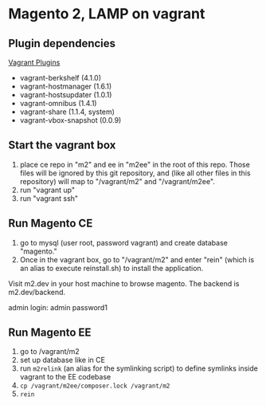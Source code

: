 # Magento 2, LAMP on vagrant

## Plugin dependencies
[Vagrant Plugins](https://www.vagrantup.com/docs/plugins/usage.html)
 * vagrant-berkshelf (4.1.0)
 * vagrant-hostmanager (1.6.1)
 * vagrant-hostsupdater (1.0.1)
 * vagrant-omnibus (1.4.1)
 * vagrant-share (1.1.4, system)
 * vagrant-vbox-snapshot (0.0.9)

## Start the vagrant box

1. place ce repo in "m2" and ee in "m2ee" in the root of this repo. Those files will be ignored by this git repository, and (like all other files in this repository) will map to "/vagrant/m2" and "/vagrant/m2ee".
2. run "vagrant up"
3. run "vagrant ssh"
 

## Run Magento CE

1. go to mysql (user root, password vagrant) and create database "magento."
2. Once in the vagrant box, go to "/vagrant/m2" and enter "rein" (which is an alias to execute reinstall.sh) to install the application.

Visit m2.dev in your host machine to browse magento. The backend is m2.dev/backend.

admin login:
admin
password1

## Run Magento EE

1. go to /vagrant/m2
2. set up database like in CE
3. run `m2relink` (an alias for the symlinking script) to define symlinks inside vagrant to the EE codebase
4. `cp /vagrant/m2ee/composer.lock /vagrant/m2 `
5. `rein`

